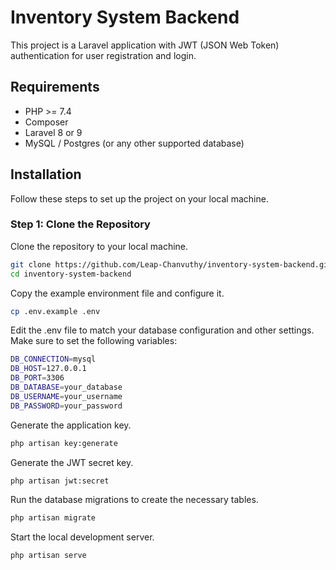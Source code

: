 # Inventory System Backend

This project is a Laravel application with JWT (JSON Web Token) authentication for user registration and login.

## Requirements

- PHP >= 7.4
- Composer
- Laravel 8 or 9 
- MySQL / Postgres (or any other supported database)

## Installation

Follow these steps to set up the project on your local machine.

### Step 1: Clone the Repository

Clone the repository to your local machine.


```bash
git clone https://github.com/Leap-Chanvuthy/inventory-system-backend.git
cd inventory-system-backend
```

Copy the example environment file and configure it.
```bash 
cp .env.example .env
```

Edit the .env file to match your database configuration and other settings. Make sure to set the following variables:

```bash
DB_CONNECTION=mysql
DB_HOST=127.0.0.1
DB_PORT=3306
DB_DATABASE=your_database
DB_USERNAME=your_username
DB_PASSWORD=your_password
```

Generate the application key.

```bash
php artisan key:generate
```

Generate the JWT secret key.

```bash 
php artisan jwt:secret
```

Run the database migrations to create the necessary tables.

```bash
php artisan migrate
```


Start the local development server.

```bash
php artisan serve
```





